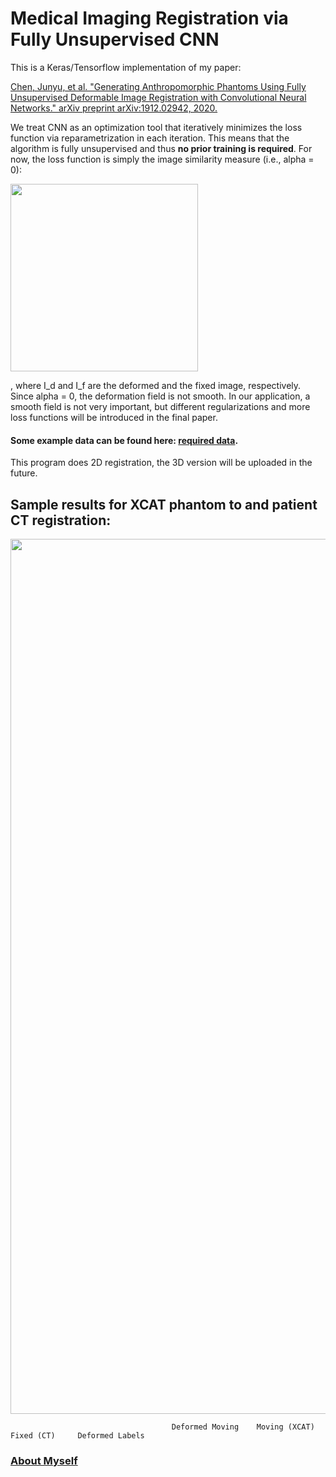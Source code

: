 # Medical Imaging Registration via Fully Unsupervised CNN

This is a Keras/Tensorflow implementation of my paper:

<a href="https://arxiv.org/abs/1912.02942">Chen, Junyu, et al. "Generating Anthropomorphic Phantoms Using Fully Unsupervised Deformable Image Registration with Convolutional Neural Networks." arXiv preprint arXiv:1912.02942, 2020.</a>

We treat CNN as an optimization tool that iteratively minimizes the loss function via reparametrization in each
iteration. This means that the algorithm is fully unsupervised and thus **no prior training is required**. For now, the loss function is simply the image similarity measure (i.e., alpha = 0):

<img src="https://github.com/junyuchen245/Fully_unsupervised_CNN_registration/blob/master/CNNReg_arxiv/loss.png" width="300"/>

, where I_d and I_f are the deformed and the fixed image, respectively. Since alpha = 0, the deformation field is not smooth. In our application, a smooth field is not very important, but different regularizations and more loss functions will be introduced in the final paper.

#### Some example data can be found here: <a href="https://drive.google.com/open?id=1cle8nV8g-xxt_SfaJxD-zMSnuXiZoygT"> required data</a>.

This program does 2D registration, the 3D version will be uploaded in the future.

## Sample results for XCAT phantom to and patient CT registration:
<img src="https://github.com/junyuchen245/Fully_unsupervised_CNN_registration/blob/master/CNNReg_arxiv/Sample_out.png" width="1400"/>


                                        Deformed Moving    Moving (XCAT)       Fixed (CT)     Deformed Labels
 
### <a href="https://junyuchen245.github.io"> About Myself</a>
